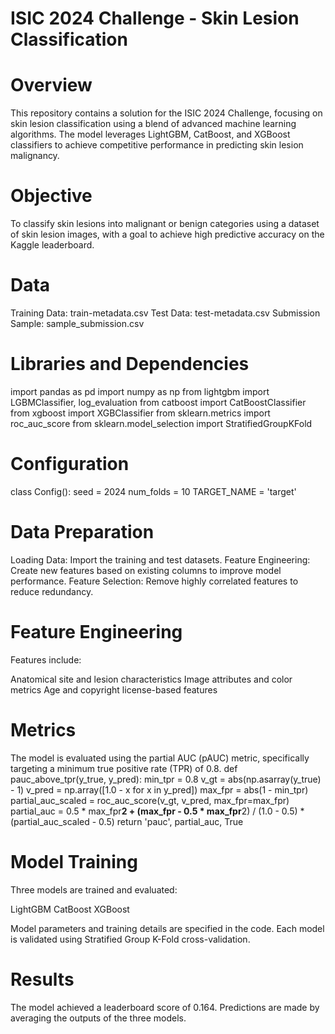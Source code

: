 # ISIC 2024 Challenge - Skin Lesion Classification

# Overview
This repository contains a solution for the ISIC 2024 Challenge, focusing on skin lesion classification using a blend of advanced machine learning algorithms. The model leverages LightGBM, CatBoost, and XGBoost classifiers to achieve competitive performance in predicting skin lesion malignancy.

# Objective
To classify skin lesions into malignant or benign categories using a dataset of skin lesion images, with a goal to achieve high predictive accuracy on the Kaggle leaderboard.

# Data
Training Data: train-metadata.csv
Test Data: test-metadata.csv
Submission Sample: sample_submission.csv

# Libraries and Dependencies

import pandas as pd
import numpy as np
from lightgbm import LGBMClassifier, log_evaluation
from catboost import CatBoostClassifier
from xgboost import XGBClassifier
from sklearn.metrics import roc_auc_score
from sklearn.model_selection import StratifiedGroupKFold

# Configuration
class Config():
    seed = 2024
    num_folds = 10
    TARGET_NAME = 'target'

# Data Preparation
Loading Data: Import the training and test datasets.
Feature Engineering: Create new features based on existing columns to improve model performance.
Feature Selection: Remove highly correlated features to reduce redundancy.

# Feature Engineering
Features include:

Anatomical site and lesion characteristics
Image attributes and color metrics
Age and copyright license-based features    

# Metrics
The model is evaluated using the partial AUC (pAUC) metric, specifically targeting a minimum true positive rate (TPR) of 0.8.
def pauc_above_tpr(y_true, y_pred):
    min_tpr = 0.8
    v_gt = abs(np.asarray(y_true) - 1)
    v_pred = np.array([1.0 - x for x in y_pred])
    max_fpr = abs(1 - min_tpr)
    partial_auc_scaled = roc_auc_score(v_gt, v_pred, max_fpr=max_fpr)
    partial_auc = 0.5 * max_fpr**2 + (max_fpr - 0.5 * max_fpr**2) / (1.0 - 0.5) * (partial_auc_scaled - 0.5)
    return 'pauc', partial_auc, True
 # Model Training
Three models are trained and evaluated:

LightGBM
CatBoost
XGBoost

Model parameters and training details are specified in the code. Each model is validated using Stratified Group K-Fold cross-validation.

# Results
The model achieved a leaderboard score of 0.164. Predictions are made by averaging the outputs of the three models.

